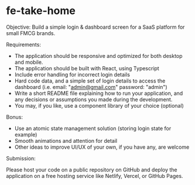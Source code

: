 # fe-take-home

Objective: Build a simple login & dashboard screen for a SaaS platform for small FMCG brands.

Requirements:
* The application should be responsive and optimized for both desktop and mobile.
* The application should be built with React, using Typescript
* Include error handling for incorrect login details
* Hard code data, and a simple set of login details to access the dashboard (i.e. email: "admin@gmail.com" password: "admin")
* Write a short README file explaining how to run your application, and any decisions or assumptions you made during the development.
* You may, if you like, use a component library of your choice (optional) 

Bonus:

* Use an atomic state management solution (storing login state for example) 
* Smooth animations and attention for detail
* Other ideas to improve UI/UX of your own, if you have any, are welcome

Submission:

Please host your code on a public repository on GitHub and deploy the application on a free hosting service like Netlify, Vercel, or GitHub Pages.
